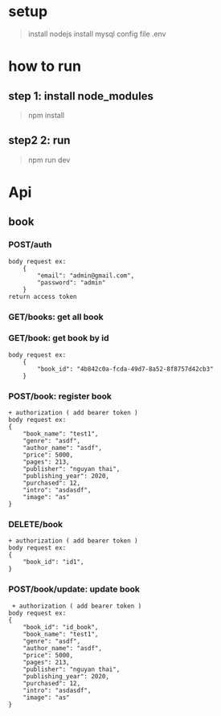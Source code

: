# setup
> install nodejs
> install mysql
> config file .env


# how to run
## step 1: install node_modules

> npm install
## step2 2: run

> npm run dev



# Api 
## book
### POST/auth
    body request ex: 
        {
            "email": "admin@gmail.com",
            "password": "admin"
        }
    return access token


### GET/books: get all book

### GET/book: get book by id
    body request ex:
        {
            "book_id": "4b842c0a-fcda-49d7-8a52-8f8757d42cb3"
        }
### POST/book: register book
    + authorization ( add bearer token )
    body request ex: 
    {
        "book_name": "test1",
        "genre": "asdf",
        "author_name": "asdf",
        "price": 5000,
        "pages": 213,
        "publisher": "nguyan thai",
        "publishing_year": 2020,
        "purchased": 12,
        "intro": "asdasdf",
        "image": "as"
    }
### DELETE/book
    + authorization ( add bearer token )
    body request ex: 
    {
        "book_id": "id1",
    }

### POST/book/update: update book
     + authorization ( add bearer token )
    body request ex: 
    {   
        "book_id": "id_book",
        "book_name": "test1",
        "genre": "asdf",
        "author_name": "asdf",
        "price": 5000,
        "pages": 213,
        "publisher": "nguyan thai",
        "publishing_year": 2020,
        "purchased": 12,
        "intro": "asdasdf",
        "image": "as"
    }
